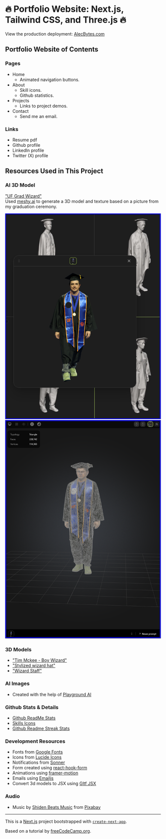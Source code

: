 # 🔥 Portfolio Website: Next.js, Tailwind CSS, and Three.js 🔥

View the production deployment: [AlecBytes.com](https://alecbytes.com)

## Portfolio Website of Contents

### Pages

- Home
  - Animated navigation buttons.
- About
  - Skill icons.
  - Github statistics.
- Projects  
  - Links to project demos.
- Contact
  - Send me an email.

### Links

- Resume pdf
- Github profile
- LinkedIn profile
- Twitter (X) profile

## Resources Used in This Project

### AI 3D Model

["UF Grad Wizard"](https://www.meshy.ai/3d-models/Graduate-in-Blue-Stole-v2-01953f03-77dc-77eb-9eba-8d092d50f1e6)  
Used [meshy.ai](https://www.meshy.ai) to generate a 3D model and texture based on a picture from my graduation ceremony.

![3D model generation](./public/3D-model-gen.png)
![3D texture generation](./public/3D-texture-gen.png)

### 3D Models

- ["Tim Mckee - Boy Wizard"](https://skfb.ly/6YATu)
- ["Stylized wizard hat"](https://skfb.ly/ozxOQ)
- ["Wizard Staff"](https://skfb.ly/6QYZw)

### AI Images  

- Created with the help of [Playground AI](https://playgroundai.com/)

### Github Stats & Details

- [Github ReadMe Stats](https://github.com/anuraghazra/github-readme-stats)
- [Skills Icons](https://github.com/tandpfun/skill-icons)
- [Github Readme Streak Stats](https://github.com/denvercoder1/github-readme-streak-stats)

### Development Resources

- Fonts from [Google Fonts](https://fonts.google.com/)
- Icons from [Lucide Icons](https://lucide.dev/)
- Notifications from [Sonner](https://sonner.emilkowal.ski/)
- Form created using [react-hook-form](https://react-hook-form.com/)
- Animations using [framer-motion](https://www.framer.com/motion/)
- Emails using [Emailjs](https://www.emailjs.com/)
- Convert 3d models to JSX using [Gltf JSX](https://github.com/pmndrs/gltfjsx)

### Audio

- Music by [Shiden Beats Music](https://pixabay.com/users/shidenbeatsmusic-25676252/?utm_source=link-attribution&utm_medium=referral&utm_campaign=music&utm_content=20772) from [Pixabay](https://pixabay.com/music//?utm_source=link-attribution&utm_medium=referral&utm_campaign=music&utm_content=20772)

---

This is a [Next.js](https://nextjs.org/) project bootstrapped with [`create-next-app`](https://github.com/vercel/next.js/tree/canary/packages/create-next-app).

Based on a tutorial by [freeCodeCamp.org](https://www.youtube.com/watch?v=aZZrEE_UsIk&t=2236s).
